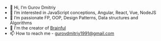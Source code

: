 - 👋 Hi, I’m Gurov Dmitriy
- 👀 I’m interested in JavaScript conceptions, Angular, React, Vue, NodeJS
- 🌱 I’m passionate FP, OOP, Design Patterns, Data structures and Algorithms
- 💞️ I'm the creator of [Brainful](https://brainfuljs.dev)
- 📫 How to reach me - gurovdmitriy1991@gmail.com

<!---
GurovDmitriy/GurovDmitriy is a ✨ special ✨ repository because its `README.md` (this file) appears on your GitHub profile.
You can click the Preview link to take a look at your changes.
--->

